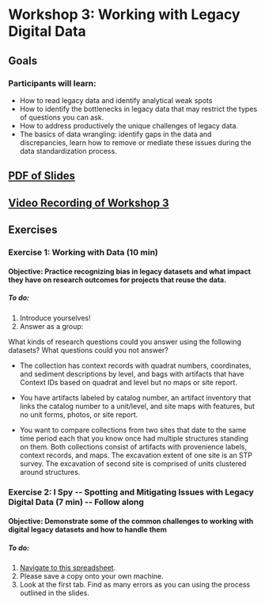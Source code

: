 # Workshop 3: Working with Legacy Digital Data

## Goals
### Participants will learn:
* How to read legacy data and identify analytical weak spots
* How to identify the bottlenecks in legacy data that may restrict the types of questions you can ask.
* How to address productively the unique challenges of legacy data. 
* The basics of data wrangling: identify gaps in the data and discrepancies, learn how to remove or mediate these issues during the data standardization process.

## [PDF of Slides]()

## [Video Recording of Workshop 3]()

## Exercises
### Exercise 1: Working with Data (10 min)
#### **Objective:** Practice recognizing bias in legacy datasets and what impact they have on research outcomes for projects that reuse the data.
##### To do:
1. Introduce yourselves!
2. Answer as a group:

What kinds of research questions could you answer using the following datasets?  What questions could you not answer?

* The collection has context records with quadrat numbers, coordinates, and sediment descriptions by level, and bags with artifacts that have Context IDs based on quadrat and level but no maps or site report.

* You have artifacts labeled by catalog number, an artifact inventory that links the catalog number to a unit/level, and site maps with features, but no unit forms, photos, or site report.

* You want to compare collections from two sites that date to the same time period each that you know once had multiple structures standing on them.  Both collections consist of artifacts with provenience labels, context records, and maps.  The excavation extent of one site is an STP survey.  The excavation of second site is comprised of units clustered around structures.  


### Exercise 2: I Spy -- Spotting and Mitigating Issues with Legacy Digital Data (7 min) -- Follow along
#### **Objective:** Demonstrate some of the common challenges to working with digital legacy datasets and how to handle them
##### To do:
1. [Navigate to this spreadsheet](https://docs.google.com/spreadsheets/d/1aKVIOOTnZZVc-G8SdDYSmKjpKT3a2_quZJLSszunIB4/edit#gid=881604718).  
2. Please save a copy onto your own machine.  
3. Look at the first tab. Find as many errors as you can using the process outlined in the slides.

